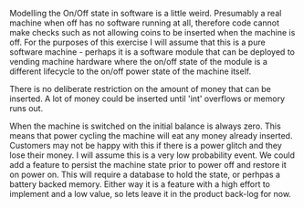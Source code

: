 
Modelling the On/Off state in software is a little weird. Presumably a real machine when off has no software running at all, therefore code cannot make checks such as not allowing coins to be inserted when the machine is off. For the purposes of this exercise I will assume that this is a pure software machine - perhaps it is a software module that can be deployed to vending machine hardware where the on/off state of the module is a different lifecycle to the on/off power state of the machine itself.

There is no deliberate restriction on the amount of money that can be inserted. A lot of money could be inserted until 'int' overflows or memory runs out.

When the machine is switched on the initial balance is always zero. This means that power cycling the machine will eat any money already inserted. Customers may not be happy with this if there is a power glitch and they lose their money. I will assume this is a very low probability event. We could add a feature to persist the machine state prior to power off and restore it on power on. This will require a database to hold the state, or perhpas a battery backed memory. Either way it is a feature with a high effort to implement and a low value, so lets leave it in the product back-log for now.

